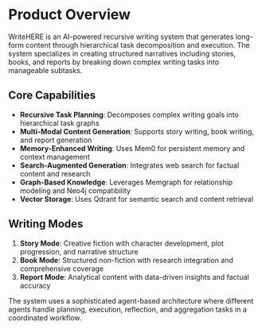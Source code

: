# Product Overview

WriteHERE is an AI-powered recursive writing system that generates long-form content through hierarchical task decomposition and execution. The system specializes in creating structured narratives including stories, books, and reports by breaking down complex writing tasks into manageable subtasks.

## Core Capabilities

- **Recursive Task Planning**: Decomposes complex writing goals into hierarchical task graphs
- **Multi-Modal Content Generation**: Supports story writing, book writing, and report generation
- **Memory-Enhanced Writing**: Uses Mem0 for persistent memory and context management
- **Search-Augmented Generation**: Integrates web search for factual content and research
- **Graph-Based Knowledge**: Leverages Memgraph for relationship modeling and Neo4j compatibility
- **Vector Storage**: Uses Qdrant for semantic search and content retrieval

## Writing Modes

1. **Story Mode**: Creative fiction with character development, plot progression, and narrative structure
2. **Book Mode**: Structured non-fiction with research integration and comprehensive coverage
3. **Report Mode**: Analytical content with data-driven insights and factual accuracy

The system uses a sophisticated agent-based architecture where different agents handle planning, execution, reflection, and aggregation tasks in a coordinated workflow.